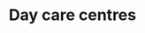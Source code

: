 ---
title: Day care centres
longTitle: 'Day care centres'
tags:
- gccommon
usedFor:
- "[[Daycare]]"
---